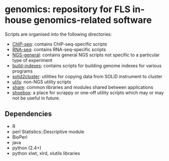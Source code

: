 genomics: repository for FLS in-house genomics-related software
===============================================================

Scripts are organised into the following directories:

* [ChIP-seq](ChIP-seq): contains ChIP-seq-specific scripts
* [RNA-seq](RNA-seq): contains RNA-seq-specific scripts
* [NGS-general](NGS-general): contains general NGS scripts not specific to a
  particular type of experiment
* [build-indexes](build-indexes): contains scripts for building genome
  indexes for various programs
* [solid2cluster](solid2cluster): utilities for copying data from SOLiD
  instrument to cluster
* [utils](utils): non-NGS utility scripts
* [share](share): common libraries and modules shared between applications
* [shoebox](shoebox): a place for scrappy or one-off utility scripts which
  may or may not be useful in future.

Dependencies
------------

* R
* perl Statistics::Descriptive module
* BioPerl
* java
* python (2.4+)
* python xlwt, xlrd, xlutils libraries
